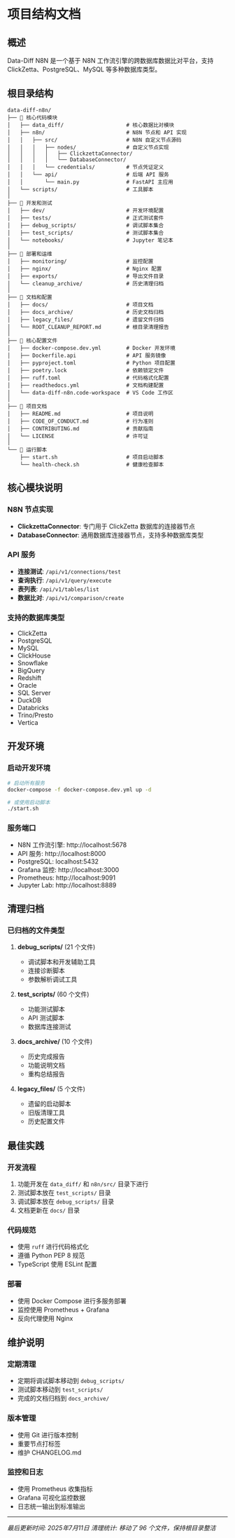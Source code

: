 # 项目结构文档

## 概述
Data-Diff N8N 是一个基于 N8N 工作流引擎的跨数据库数据比对平台，支持 ClickZetta、PostgreSQL、MySQL 等多种数据库类型。

## 根目录结构

```
data-diff-n8n/
├── 📁 核心代码模块
│   ├── data_diff/                    # 核心数据比对模块
│   ├── n8n/                          # N8N 节点和 API 实现
│   │   ├── src/                      # N8N 自定义节点源码
│   │   │   ├── nodes/                # 自定义节点实现
│   │   │   │   ├── ClickzettaConnector/
│   │   │   │   └── DatabaseConnector/
│   │   │   └── credentials/          # 节点凭证定义
│   │   └── api/                      # 后端 API 服务
│   │       └── main.py               # FastAPI 主应用
│   └── scripts/                      # 工具脚本
│
├── 📁 开发和测试
│   ├── dev/                          # 开发环境配置
│   ├── tests/                        # 正式测试套件
│   ├── debug_scripts/                # 调试脚本集合
│   ├── test_scripts/                 # 测试脚本集合
│   └── notebooks/                    # Jupyter 笔记本
│
├── 📁 部署和运维
│   ├── monitoring/                   # 监控配置
│   ├── nginx/                        # Nginx 配置
│   ├── exports/                      # 导出文件目录
│   └── cleanup_archive/              # 历史清理归档
│
├── 📁 文档和配置
│   ├── docs/                         # 项目文档
│   ├── docs_archive/                 # 历史文档归档
│   ├── legacy_files/                 # 遗留文件归档
│   └── ROOT_CLEANUP_REPORT.md        # 根目录清理报告
│
├── 📄 核心配置文件
│   ├── docker-compose.dev.yml        # Docker 开发环境
│   ├── Dockerfile.api                # API 服务镜像
│   ├── pyproject.toml                # Python 项目配置
│   ├── poetry.lock                   # 依赖锁定文件
│   ├── ruff.toml                     # 代码格式化配置
│   ├── readthedocs.yml               # 文档构建配置
│   └── data-diff-n8n.code-workspace  # VS Code 工作区
│
├── 📄 项目文档
│   ├── README.md                     # 项目说明
│   ├── CODE_OF_CONDUCT.md            # 行为准则
│   ├── CONTRIBUTING.md               # 贡献指南
│   └── LICENSE                       # 许可证
│
└── 📄 运行脚本
    ├── start.sh                      # 项目启动脚本
    └── health-check.sh               # 健康检查脚本
```

## 核心模块说明

### N8N 节点实现
- **ClickzettaConnector**: 专门用于 ClickZetta 数据库的连接器节点
- **DatabaseConnector**: 通用数据库连接器节点，支持多种数据库类型

### API 服务
- **连接测试**: `/api/v1/connections/test`
- **查询执行**: `/api/v1/query/execute`
- **表列表**: `/api/v1/tables/list`
- **数据比对**: `/api/v1/comparison/create`

### 支持的数据库类型
- ClickZetta
- PostgreSQL
- MySQL
- ClickHouse
- Snowflake
- BigQuery
- Redshift
- Oracle
- SQL Server
- DuckDB
- Databricks
- Trino/Presto
- Vertica

## 开发环境

### 启动开发环境
```bash
# 启动所有服务
docker-compose -f docker-compose.dev.yml up -d

# 或使用启动脚本
./start.sh
```

### 服务端口
- N8N 工作流引擎: http://localhost:5678
- API 服务: http://localhost:8000
- PostgreSQL: localhost:5432
- Grafana 监控: http://localhost:3000
- Prometheus: http://localhost:9091
- Jupyter Lab: http://localhost:8889

## 清理归档

### 已归档的文件类型
1. **debug_scripts/** (21 个文件)
   - 调试脚本和开发辅助工具
   - 连接诊断脚本
   - 参数解析调试工具

2. **test_scripts/** (60 个文件)
   - 功能测试脚本
   - API 测试脚本
   - 数据库连接测试

3. **docs_archive/** (10 个文件)
   - 历史完成报告
   - 功能说明文档
   - 重构总结报告

4. **legacy_files/** (5 个文件)
   - 遗留的启动脚本
   - 旧版清理工具
   - 历史配置文件

## 最佳实践

### 开发流程
1. 功能开发在 `data_diff/` 和 `n8n/src/` 目录下进行
2. 测试脚本放在 `test_scripts/` 目录
3. 调试脚本放在 `debug_scripts/` 目录
4. 文档更新在 `docs/` 目录

### 代码规范
- 使用 `ruff` 进行代码格式化
- 遵循 Python PEP 8 规范
- TypeScript 使用 ESLint 配置

### 部署
- 使用 Docker Compose 进行多服务部署
- 监控使用 Prometheus + Grafana
- 反向代理使用 Nginx

## 维护说明

### 定期清理
- 定期将调试脚本移动到 `debug_scripts/`
- 测试脚本移动到 `test_scripts/`
- 完成的文档归档到 `docs_archive/`

### 版本管理
- 使用 Git 进行版本控制
- 重要节点打标签
- 维护 CHANGELOG.md

### 监控和日志
- 使用 Prometheus 收集指标
- Grafana 可视化监控数据
- 日志统一输出到标准输出

---

*最后更新时间: 2025年7月11日*
*清理统计: 移动了 96 个文件，保持根目录整洁*
